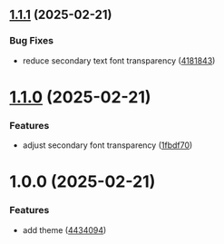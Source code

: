 ## [1.1.1](https://github.com/cauesmelo/mui-flamengo-theme/compare/v1.1.0...v1.1.1) (2025-02-21)


### Bug Fixes

* reduce secondary text font transparency ([4181843](https://github.com/cauesmelo/mui-flamengo-theme/commit/41818431bd963308de4bb004220d3d6337015667))

# [1.1.0](https://github.com/cauesmelo/mui-flamengo-theme/compare/v1.0.0...v1.1.0) (2025-02-21)


### Features

* adjust secondary font transparency ([1fbdf70](https://github.com/cauesmelo/mui-flamengo-theme/commit/1fbdf706046164bc5696328729bf4073347d9ee5))

# 1.0.0 (2025-02-21)


### Features

* add theme ([4434094](https://github.com/cauesmelo/mui-flamengo-theme/commit/4434094df7018cbacdebdd20bad98d8b69acfc5c))
